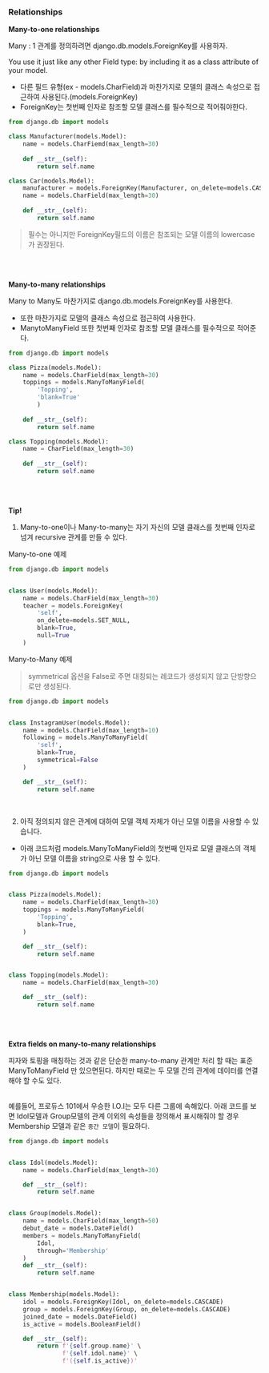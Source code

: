### Relationships
 
**Many-to-one relationships**

Many : 1 관계를 정의하려면 django.db.models.ForeignKey를 사용하자. <br>

 You use it just like any other Field type: by including it as a class attribute of your model.

- 다른 필드 유형(ex - models.CharField)과 마찬가지로 모델의 클래스 속성으로 접근하여 사용된다.(models.ForeignKey)
- ForeignKey는 첫번째 인자로 참조할 모델 클래스를 필수적으로 적어줘야한다.

```python
from django.db import models

class Manufacturer(models.Model):
	name = models.CharFiemd(max_length=30)
	
	def __str__(self):
		return self.name

class Car(models.Model):
	manufacturer = models.ForeignKey(Manufacturer, on_delete=models.CASCADE)
	name = models.CharField(max_length=30)
	
	def __str__(self):
		return self.name
```

> 필수는 아니지만 ForeignKey필드의 이름은 참조되는 모델 이름의 lowercase가 권장된다.



<br><br>

**Many-to-many relationships**

Many to Many도 마찬가지로 django.db.models.ForeignKey를 사용한다.

- 또한 마찬가지로 모델의 클래스 속성으로 접근하여 사용한다.
- ManytoManyField 또한 첫번째 인자로 참조할 모델 클래스를 필수적으로 적어준다.

```python
from django.db import models

class Pizza(models.Model):
	name = models.CharField(max_length=30) 
	toppings = models.ManyToManyField(
		'Topping',
		'blank=True'
		)
		
	def __str__(self):
		return self.name

class Topping(models.Model):
	name = CharField(max_length=30)
	
	def __str__(self):
		return self.name
```

<br><br>

**Tip!**

1. Many-to-one이나 Many-to-many는 자기 자신의 모델 클래스를 첫번째 인자로 넘겨 recursive 관게를 만들 수 있다.

Many-to-one 예제

```python
from django.db import models


class User(models.Model):
    name = models.CharField(max_length=30)
    teacher = models.ForeignKey(
        'self',
        on_delete=models.SET_NULL,
        blank=True,
        null=True
    )
```

Many-to-Many 예제
> symmetrical 옵션을 False로 주면 대칭되는 레코드가 생성되지 않고 단방향으로만 생성된다.

```python
from django.db import models


class InstagramUser(models.Model):
    name = models.CharField(max_length=10)
    following = models.ManyToManyField(
        'self',
        blank=True,
        symmetrical=False
    )

    def __str__(self):
        return self.name
```

<br>

2. 아직 정의되지 않은 관계에 대하여 모델 객체 자체가 아닌 모델 이름을 사용할 수 있습니다.

- 아래 코드처럼 models.ManyToManyField의 첫번째 인자로 모델 클래스의 객체가 아닌 모델 이름을 string으로 사용 할 수 있다.  

```python
from django.db import models


class Pizza(models.Model):
    name = models.CharField(max_length=30)
    toppings = models.ManyToManyField(
        'Topping',
        blank=True,
    )

    def __str__(self):
        return self.name


class Topping(models.Model):
    name = models.CharField(max_length=30)

    def __str__(self):
        return self.name
```

<br><br>

**Extra fields on many-to-many relationships**

피자와 토핑을 매칭하는 것과 같은 단순한 many-to-many 관계만 처리 할 때는 표준 ManyToManyField 만 있으면된다. 하지만 때로는 두 모델 간의 관계에 데이터를 연결해야 할 수도 있다.<br><br>

예를들어, 프로듀스 101에서 우승한 I.O.I는 모두 다른 그룹에 속해있다. 아래 코드를 보면 Idol모델과 Group모델의 관계 이외의 속성들을 정의해서 표시해줘야 할 경우 Membership 모델과 같은 `중간 모델`이 필요하다. 

```python
from django.db import models


class Idol(models.Model):
    name = models.CharField(max_length=30)

    def __str__(self):
        return self.name


class Group(models.Model):
    name = models.CharField(max_length=50)
    debut_date = models.DateField()
    members = models.ManyToManyField(
        Idol,
        through='Membership'
    )
    def __str__(self):
        return self.name


class Membership(models.Model):
    idol = models.ForeignKey(Idol, on_delete=models.CASCADE)
    group = models.ForeignKey(Group, on_delete=models.CASCADE)
    joined_date = models.DateField()
    is_active = models.BooleanField()

    def __str__(self):
        return f'{self.group.name}' \
               f'{self.idol.name}' \
               f'({self.is_active})'
```